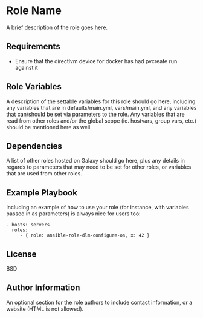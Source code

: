 Role Name
=========

A brief description of the role goes here.

Requirements
------------

- Ensure that the directlvm device for docker has had pvcreate run against it

Role Variables
--------------

A description of the settable variables for this role should go here, including
any variables that are in defaults/main.yml, vars/main.yml, and any variables
that can/should be set via parameters to the role. Any variables that are read
from other roles and/or the global scope (ie. hostvars, group vars, etc.) should
be mentioned here as well.

Dependencies
------------

A list of other roles hosted on Galaxy should go here, plus any details in
regards to parameters that may need to be set for other roles, or variables that
are used from other roles.

Example Playbook
----------------

Including an example of how to use your role (for instance, with variables
passed in as parameters) is always nice for users too:

    - hosts: servers
      roles:
         - { role: ansible-role-dlm-configure-os, x: 42 }

License
-------

BSD

Author Information
------------------

An optional section for the role authors to include contact information, or a
website (HTML is not allowed).
